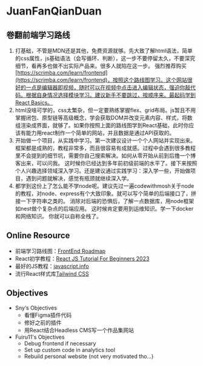 # JuanFanQianDuan
## 卷翻前端学习路线
1. 打基础，不管是MDN还是其他，免费资源就够。先大致了解html语法，简单的css属性，js基础语法（会写循环、判断），这一步不要停留太久，不要深究细节，看再多也做不出实际产品来。很多人就陷在这一步。
强烈推荐购买[https://scrimba.com/learn/frontend](https://scrimba.com/learn/frontend)，按照这个路线图学习。这个网站很好的一点是编辑器即视频，随时可以在视频中点击进入编辑状态，强迫你敲代码。根据自身情况选择模块学习。建议新手不要跳过，按顺序来。最起码学到React Basics。
2. html没啥可学的，css太繁杂，但一定要熟练掌握flex、grid布局。js暂且不用掌握闭包、原型链等高级概念，学会获取DOM并改变元素内容、样式，将数组渲染成界面，就够了。如果你按照上面的路线图学到React基础，此时你应该有能力用react制作一个简单的网站，并且数据是通过API获取的。
3. 开始做一个项目，从实践中学习。第一次建议设计一个个人网站并实现出来。框架都是成熟的，教程非常多，而且很容易有成就感。过程中会遇到很多教程里不会提到的细节坑，需要你自己搜索解决。如何从零开始从前到后撸一个博客出来，可以问我。
这时候你已经达到多年前初级前端的水平了。接下来按照个人兴趣选择领域深入学习。还是建议通过实践学习：深入学一些，开始做项目，遇到问题就解决，感觉有瓶颈就继续深入学。
4. 都学到这份上了怎么能不学node呢。建议先过一遍codewithmosh关于node的教程，对node、express有个大致印象。就可以写个简单的后端接口了，拼接一下字符串之类的。
消除对后端的恐惧后，了解一点数据库，用node框架如nest做个复杂点的后端应用。
这时候肯定要用到运维知识。学一下docker和网络知识。
你就可以自称全栈了。

## Online Resource
- 前端学习路线图：[FrontEnd Roadmap](https://roadmap.sh/)
- React初学教程：[React JS Tutorial For Beginners 2023](https://www.youtube.com/playlist?list=PLSsAz5wf2lkK_ekd0J__44KG6QoXetZza)
- 最好的JS教程：[javascript.info](javascript.info)
- 流行React样式库[Tailwind CSS](https://tailwindcss.com/)

## Objectives
- Sny‘s Objectives
  - 看懂Figma插件代码
  - 修好之前的插件
  - 用React结合Headless CMS写一个作品集网站
- Fuiru11's Objectives
  - Debug frontend if necessary
  - Set up custom code in analytics tool
  - Rebuild personal website (not very motivated tho...)

